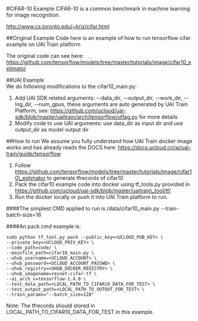 #CIFAR-10 Example
CIFAR-10 is a common benchmark in machine learning for image recognition.                                                                                      
                                                                                                                                                               
http://www.cs.toronto.edu/~kriz/cifar.html                                                                                                                     

##Original Example
Code here is an example of how to run tensorflow cifar example on UAI Train platform                                                                           
                                                                                                                                                               
The original code can see here: https://github.com/tensorflow/models/tree/master/tutorials/image/cifar10_estimator                                             

##UAI Example                                                                                                                                                 
We do following modifications to the cifar10_main.py:  
                                                                                                        
1. Add UAI SDK related arguments: --data\_dir, --output\_dir, --work\_dir, --log\_dir, --num\_gpus, these arguments are auto generated by UAI Train Platform, see: https://github.com/ucloud/uai-sdk/blob/master/uaitrain/arch/tensorflow/uflag.py for more details                                                                
2. Modify code to use UAI arguments: use data_dir as input dir and use output_dir as model output dir  

##How to run
We assume you fully understand how UAI Train docker image works and has already reads the DOCS here: https://docs.ucloud.cn/ai/uai-train/guide/tensorflow

1. Follow https://github.com/tensorflow/models/tree/master/tutorials/image/cifar10\_estimator to generate tfrecords of cifar10
2. Pack the cifar10 example code into docker using tf\_tools.py provided in https://github.com/ucloud/uai-sdk/blob/master/uaitrain\_tool/tf/
3. Run the docker locally or push it into UAI Train platform to run.
   
####The simplest CMD applied to run is 
    /data/cifar10_main.py --train-batch-size=16

####An pack cmd example is:

    sudo python tf_tool.py pack --public_key=<UCLOUD_PUB_KEY> \ 
    --private_key=<UCLOUD_PRIV_KEY> \
    --code_path=code/ \
    --mainfile_path=cifar10_main.py \
    --uhub_username=<UCLOUD_ACCOUNT> \
    --uhub_password=<UCLOUD_ACCOUNT_PASSWD> \
    --uhub_registry=<UHUB_DOCKER_REGISTRY> \
    --uhub_imagename=resnet-cifar-tf \
    --ai_arch_v=tensorflow-1.4.0 \
    --test_data_path=<LOCAL_PATH_TO_CIFAR10_DATA_FOR_TEST> \
    --test_output_path=<LOCAL_PATH_TO_OUTOUT_FOR_TEST> \
    --train_params="--batch_size=128"
   
Note: 
The tfrecords should stored in LOCAL\_PATH\_TO\_CIFAR10\_DATA\_FOR\_TEST in this example.
